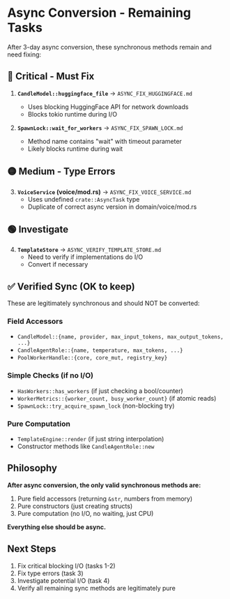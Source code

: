 # Async Conversion - Remaining Tasks

After 3-day async conversion, these synchronous methods remain and need fixing:

## 🔴 Critical - Must Fix
1. **`CandleModel::huggingface_file`** → `ASYNC_FIX_HUGGINGFACE.md`
   - Uses blocking HuggingFace API for network downloads
   - Blocks tokio runtime during I/O

2. **`SpawnLock::wait_for_workers`** → `ASYNC_FIX_SPAWN_LOCK.md`
   - Method name contains "wait" with timeout parameter
   - Likely blocks runtime during wait

## 🟡 Medium - Type Errors
3. **`VoiceService` (voice/mod.rs)** → `ASYNC_FIX_VOICE_SERVICE.md`
   - Uses undefined `crate::AsyncTask` type
   - Duplicate of correct async version in domain/voice/mod.rs

## 🟢 Investigate
4. **`TemplateStore`** → `ASYNC_VERIFY_TEMPLATE_STORE.md`
   - Need to verify if implementations do I/O
   - Convert if necessary

## ✅ Verified Sync (OK to keep)
These are legitimately synchronous and should NOT be converted:

### Field Accessors
- `CandleModel::{name, provider, max_input_tokens, max_output_tokens, ...}`
- `CandleAgentRole::{name, temperature, max_tokens, ...}`
- `PoolWorkerHandle::{core, core_mut, registry_key}`

### Simple Checks (if no I/O)
- `HasWorkers::has_workers` (if just checking a bool/counter)
- `WorkerMetrics::{worker_count, busy_worker_count}` (if atomic reads)
- `SpawnLock::try_acquire_spawn_lock` (non-blocking try)

### Pure Computation
- `TemplateEngine::render` (if just string interpolation)
- Constructor methods like `CandleAgentRole::new`

## Philosophy
**After async conversion, the only valid synchronous methods are:**
1. Pure field accessors (returning `&str`, numbers from memory)
2. Pure constructors (just creating structs)
3. Pure computation (no I/O, no waiting, just CPU)

**Everything else should be async.**

## Next Steps
1. Fix critical blocking I/O (tasks 1-2)
2. Fix type errors (task 3)
3. Investigate potential I/O (task 4)
4. Verify all remaining sync methods are legitimately pure
